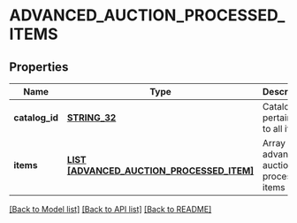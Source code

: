 # ADVANCED_AUCTION_PROCESSED_ITEMS

## Properties
Name | Type | Description | Notes
------------ | ------------- | ------------- | -------------
**catalog_id** | [**STRING_32**](STRING_32.md) | Catalog id pertaining to all items | [optional] [default to null]
**items** | [**LIST [ADVANCED_AUCTION_PROCESSED_ITEM]**](AdvancedAuctionProcessedItem.md) | Array of advanced auction processed items | [optional] [default to null]

[[Back to Model list]](../README.md#documentation-for-models) [[Back to API list]](../README.md#documentation-for-api-endpoints) [[Back to README]](../README.md)


